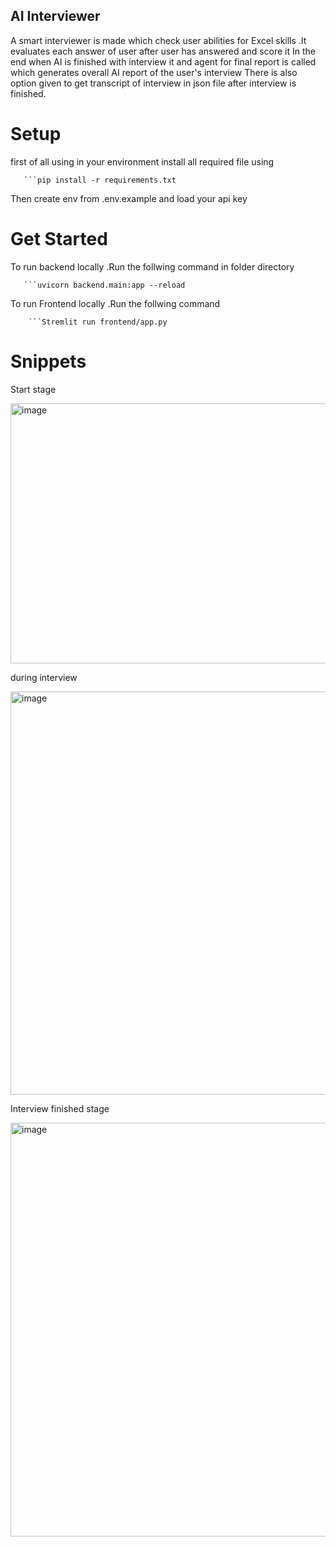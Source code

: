 ## AI Interviewer
A smart interviewer is made which check user abilities for Excel skills .It evaluates each answer of user after user has answered and score it 
In the end when AI is finished with interview it and agent for final report is called which generates overall AI report of the user's interview
There is also option given to get transcript of interview in json file after interview is finished.

# Setup 
first of all using in your environment install all required file using
       
       ```pip install -r requirements.txt
Then create env from .env.example and load your api key
# Get Started
To run backend locally .Run the follwing command in folder directory
       
       ```uvicorn backend.main:app --reload
       
To run Frontend locally .Run the follwing command
       
        ```Stremlit run frontend/app.py

# Snippets

Start stage

<img width="714" height="416" alt="image" src="https://github.com/user-attachments/assets/8ca3fcbe-9a1f-40c6-a7d3-596d1952f194" />

during interview

<img width="695" height="645" alt="image" src="https://github.com/user-attachments/assets/9fcd64f0-9691-48be-8060-0638730ab78c" />

Interview finished stage

<img width="810" height="662" alt="image" src="https://github.com/user-attachments/assets/2cf6f6ac-b151-4a82-b8f0-4a469844c254" />



